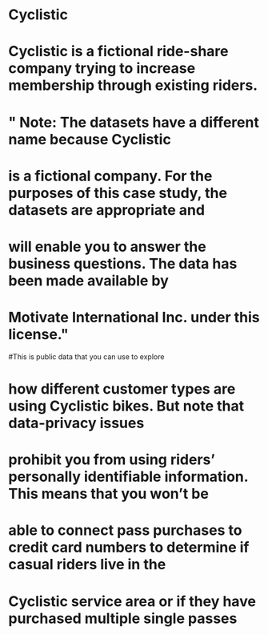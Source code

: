 # Cyclistic
# Cyclistic is a fictional ride-share company trying to increase membership through existing riders. 


# " Note: The datasets have a different name because Cyclistic
# is a fictional company. For the purposes of this case study, the datasets are appropriate and
# will enable you to answer the business questions. The data has been made available by
# Motivate International Inc. under this license." 

#This is public data that you can use to explore
# how different customer types are using Cyclistic bikes. But note that data-privacy issues
# prohibit you from using riders’ personally identifiable information. This means that you won’t be
# able to connect pass purchases to credit card numbers to determine if casual riders live in the
# Cyclistic service area or if they have purchased multiple single passes
